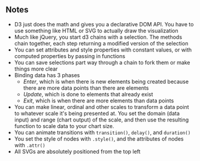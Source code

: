 ## Notes

* D3 just does the math and gives you a declarative DOM API. You have to use something like HTML or SVG to actually draw the visualization
* Much like jQuery, you start d3 chains with a selection. The methods chain together, each step returning a modified version of the selection
* You can set attributes and style properties with constant values, or with computed properties by passing in functions
* You can save selections part way through a chain to fork them or make things more clear
* Binding data has 3 phases
    * _Enter_, which is when there is new elements being created because there are more data points than there are elements
    * _Update_, which is done to elements that already exist
    * _Exit_, which is when there are more elements than data points
* You can make linear, ordinal and other scales to transform a data point to whatever scale it's being presented at. You set the domain (data input) and range (chart output) of the scale, and then use the resulting function to scale data to your chart size.
* You can animate transitions with `transition()`, `delay()`, and `duration()`
* You set the style of nodes with `.style()`, and the attributes of nodes with `.attr()`
* All SVGs are absolutely positioned from the top left
